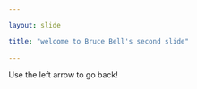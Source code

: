```yaml
---

layout: slide

title: "welcome to Bruce Bell's second slide"
 
---
```


Use the left arrow to go back!
